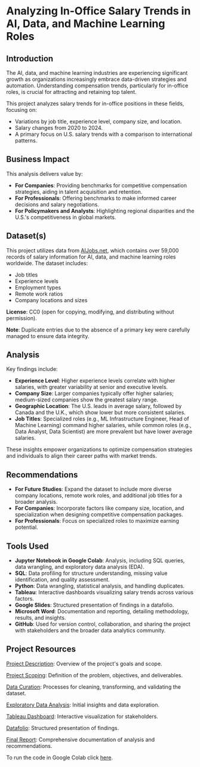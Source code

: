 # Analyzing In-Office Salary Trends in AI, Data, and Machine Learning Roles

## Introduction

The AI, data, and machine learning industries are experiencing significant growth as organizations increasingly embrace data-driven strategies and automation. Understanding compensation trends, particularly for in-office roles, is crucial for attracting and retaining top talent.

This project analyzes salary trends for in-office positions in these fields, focusing on:

- Variations by job title, experience level, company size, and location.
- Salary changes from 2020 to 2024.
- A primary focus on U.S. salary trends with a comparison to international patterns.

## Business Impact

This analysis delivers value by:

- **For Companies**: Providing benchmarks for competitive compensation strategies, aiding in talent acquisition and retention.
- **For Professionals**: Offering benchmarks to make informed career decisions and salary negotiations.
- **For Policymakers and Analysts**: Highlighting regional disparities and the U.S.'s competitiveness in global markets.

## Dataset(s)

This project utilizes data from [AIJobs.net](https://aijobs.net/), which contains over 59,000 records of salary information for AI, data, and machine learning roles worldwide. The dataset includes:

- Job titles
- Experience levels
- Employment types
- Remote work ratios
- Company locations and sizes
  
**License**: CC0 (open for copying, modifying, and distributing without permission).

**Note**: Duplicate entries due to the absence of a primary key were carefully managed to ensure data integrity.

## Analysis

Key findings include:

- **Experience Level**: Higher experience levels correlate with higher salaries, with greater variability at senior and executive levels.
- **Company Size**: Larger companies typically offer higher salaries; medium-sized companies show the greatest salary range.
- **Geographic Location**: The U.S. leads in average salary, followed by Canada and the U.K., which show lower but more consistent salaries.
- **Job Titles**: Specialized roles (e.g., ML Infrastructure Engineer, Head of Machine Learning) command higher salaries, while common roles (e.g., Data Analyst, Data Scientist) are more prevalent but have lower average salaries.

These insights empower organizations to optimize compensation strategies and individuals to align their career paths with market trends.

## Recommendations

- **For Future Studies**: Expand the dataset to include more diverse company locations, remote work roles, and additional job titles for a broader analysis.
- **For Companies**: Incorporate factors like company size, location, and specialization when designing competitive compensation packages.
- **For Professionals**: Focus on specialized roles to maximize earning potential.

## Tools Used

- **Jupyter Notebook in Google Colab**: Analysis, including SQL queries, data wrangling, and exploratory data analysis (EDA).
- **SQL**: Data profiling for structure understanding, missing value identification, and quality assessment.
- **Python**: Data wrangling, statistical analysis, and handling duplicates.
- **Tableau**: Interactive dashboards visualizing salary trends across various factors.
- **Google Slides**: Structured presentation of findings in a datafolio.
- **Microsoft Word**: Documentation and reporting, detailing methodology, results, and insights.
- **GitHub**: Used for version control, collaboration, and sharing the project with stakeholders and the broader data analytics community.

## Project Resources

[Project Description](https://github.com/andrebjardim/AI-ML-Data-Salaries-Project/blob/main/Docs/Project_Description.pdf): Overview of the project's goals and scope.

[Project Scoping](https://github.com/andrebjardim/AI-ML-Data-Salaries-Project/blob/main/Docs/Project_Scoping.pdf): Definition of the problem, objectives, and deliverables.

[Data Curation](https://github.com/andrebjardim/AI-ML-Data-Salaries-Project/blob/main/Docs/Data_Curation.pdf): Processes for cleaning, transforming, and validating the dataset.

[Exploratory Data Analysis](https://github.com/andrebjardim/AI-ML-Data-Salaries-Project/blob/main/Docs/Exploratory_Data_Analysis.pdf): Initial insights and data exploration.

[Tableau Dashboard](https://public.tableau.com/app/profile/andrejardim/viz/In-OfficeSalaryTrendsinAIDataandMachineLearningRoles2024/Salaries): Interactive visualization for stakeholders.

[Datafolio](https://github.com/andrebjardim/AI-ML-Data-Salaries-Project/blob/main/DataFolio.pdf): Structured presentation of findings.

[Final Report](https://github.com/andrebjardim/AI-ML-Data-Salaries-Project/blob/main/Docs/Final_Report.pdf): Comprehensive documentation of analysis and recommendations.

To run the code in Google Colab click [here](https://colab.research.google.com/drive/1QjADlgvIQUAn1XokoE4mmoBp_vOkR53u?usp=sharing).

